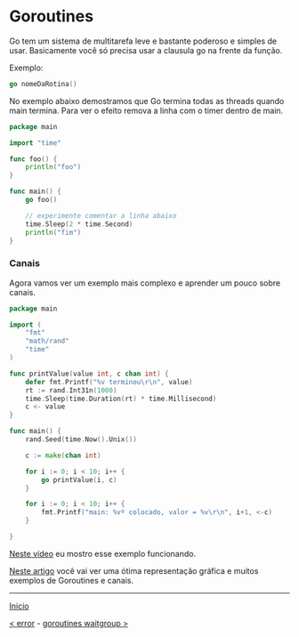 # Goroutines

Go tem um sistema de multitarefa leve e bastante poderoso e simples de usar.
Basicamente você só precisa usar a clausula go na frente da função.


Exemplo:

```go
go nomeDaRotina()
```

No exemplo abaixo demostramos que Go termina todas as threads quando main termina.
Para ver o efeito remova a linha com o timer dentro de main.

```go
package main

import "time"

func foo() {
	println("foo")
}

func main() {
	go foo()

	// experimente comentar a linha abaixo
	time.Sleep(2 * time.Second)
	println("fim")
}
```

### Canais
Agora vamos ver um exemplo mais complexo e aprender um pouco sobre canais.

```go
package main

import (
	"fmt"
	"math/rand"
	"time"
)

func printValue(value int, c chan int) {
	defer fmt.Printf("%v terminou\r\n", value)
	rt := rand.Int31n(1000)
	time.Sleep(time.Duration(rt) * time.Millisecond)
	c <- value
}

func main() {
	rand.Seed(time.Now().Unix())

	c := make(chan int)

	for i := 0; i < 10; i++ {
		go printValue(i, c)
	}

	for i := 0; i < 10; i++ {
		fmt.Printf("main: %vº colocado, valor = %v\r\n", i+1, <-c)
	}

}
```

[Neste vídeo](https://www.youtube.com/watch?v=H2jULD66BII) eu mostro esse exemplo funcionando.

[Neste artigo](http://divan.github.io/posts/go_concurrency_visualize/) você vai ver uma ótima representação gráfica e muitos exemplos de Goroutines e canais.


---
[Inicio](../README.md)

[< error](../error/) - [goroutines waitgroup >](../goroutines_waitgroup/)
